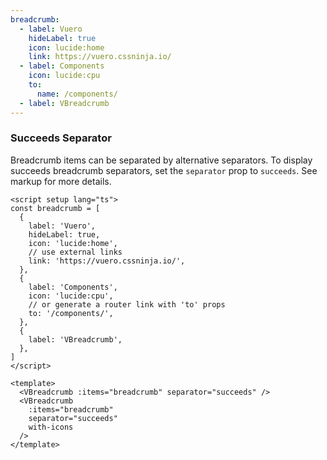 ```yaml
---
breadcrumb:
  - label: Vuero
    hideLabel: true
    icon: lucide:home
    link: https://vuero.cssninja.io/
  - label: Components
    icon: lucide:cpu
    to:
      name: /components/
  - label: VBreadcrumb
---
```


### Succeeds Separator

Breadcrumb items can be separated by alternative separators.
To display succeeds breadcrumb separators,
set the `separator` prop to `succeeds`. See markup for more details.

<!--code-->

```vue
<script setup lang="ts">
const breadcrumb = [
  {
    label: 'Vuero',
    hideLabel: true,
    icon: 'lucide:home',
    // use external links
    link: 'https://vuero.cssninja.io/',
  },
  {
    label: 'Components',
    icon: 'lucide:cpu',
    // or generate a router link with 'to' props
    to: '/components/',
  },
  {
    label: 'VBreadcrumb',
  },
]
</script>

<template>
  <VBreadcrumb :items="breadcrumb" separator="succeeds" />
  <VBreadcrumb
    :items="breadcrumb"
    separator="succeeds"
    with-icons
  />
</template>
```

<!--/code-->

<!--example-->
<div>
  <VBreadcrumb :items="frontmatter.breadcrumb" separator="succeeds" />
  <VBreadcrumb :items="frontmatter.breadcrumb" separator="succeeds" with-icons />
</div>

<!--/example-->
